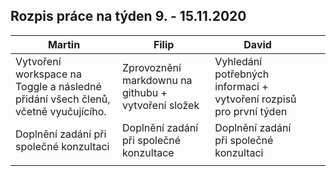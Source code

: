 ## Rozpis práce na týden 9. - 15.11.2020

| Martin                                                                            | Filip                                               | David                                                              |   |   |
|-----------------------------------------------------------------------------------|-----------------------------------------------------|--------------------------------------------------------------------|---|---|
| Vytvoření workspace na Toggle a následné přidání všech členů, včetně vyučujícího. | Zprovoznění markdownu na githubu + vytvoření složek | Vyhledání potřebných informací + vytvoření rozpisů pro první týden |   |   |
| Doplnění zadání při společné konzultaci                                           | Doplnění zadání při společné konzultace             | Doplnění zadání při společné konzultaci                            |   |   |
|                                                                                   |                                                     |                                                                    |   |   |
